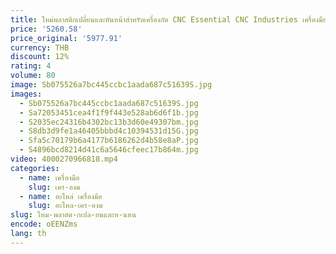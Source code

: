```yaml
---
title: ใหม่พลาสติกเปลี่ยนและหันหน้าสําหรับเครื่องกัด CNC Essential CNC Industries เครื่องมืออุปกรณ์เสริม
price: '5260.58'
price_original: '5977.91'
currency: THB
discount: 12%
rating: 4
volume: 80
image: Sb075526a7bc445ccbc1aada687c51639S.jpg
images:
  - Sb075526a7bc445ccbc1aada687c51639S.jpg
  - Sa72053451cea4f1f9f443e528ab6d6f1b.jpg
  - S2035ec24316b4302bc13b3d60e49307bm.jpg
  - S8db3d9fe1a46405bbbd4c10394531d15G.jpg
  - Sfa5c70179b6a4177b6186262d4b58e8aP.jpg
  - S4896bcd8214d41c6a5646cfeec17b864m.jpg
video: 4000270966818.mp4
categories:
  - name: เครื่องมือ
    slug: เคร-องม
  - name: อะไหล่ เครื่องมือ
    slug: อะไหล-เคร-องม
slug: ใหม-พลาสต-กเปล-ยนและห-นหน
encode: oEENZms
lang: th
---
```

  